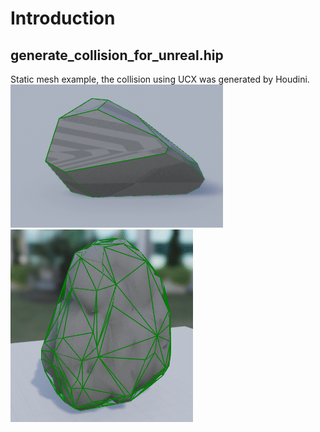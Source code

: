 
# Introduction

## generate_collision_for_unreal.hip

Static mesh example, the collision using UCX was generated by Houdini.  
![screenshoots01](./screenshots/generate_collision_for_unreal-01.gif)
![screenshoots01](./screenshots/generate_collision_for_unreal-02.gif)
